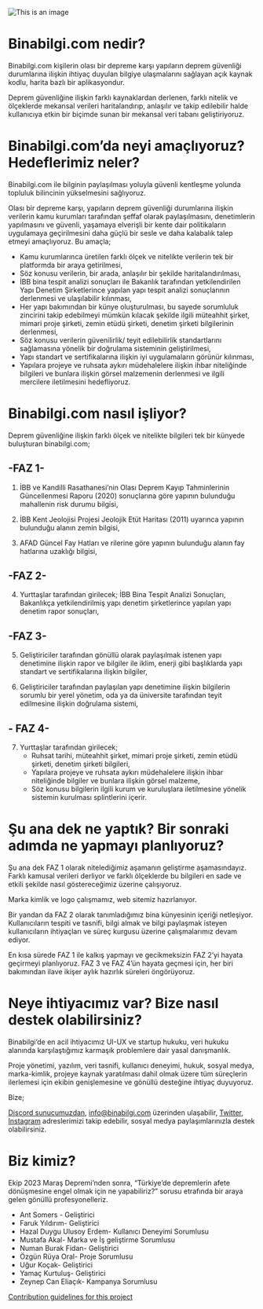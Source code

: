 
![This is an image](https://cdn.discordapp.com/attachments/731164914751635510/1085165480412729424/Ekran_Resmi_2023-03-14_14.39.56.png)
# **Binabilgi.com nedir?**

Binabilgi.com kişilerin olası bir depreme karşı yapıların deprem güvenliği durumlarına ilişkin ihtiyaç duyulan bilgiye ulaşmalarını sağlayan açık kaynak kodlu, harita bazlı bir aplikasyondur.  

Deprem güvenliğine ilişkin farklı kaynaklardan derlenen, farklı nitelik ve ölçeklerde mekansal verileri haritalandırıp, anlaşılır ve takip edilebilir halde kullanıcıya etkin bir biçimde sunan bir mekansal veri tabanı geliştiriyoruz. 


# **Binabilgi.com’da neyi amaçlıyoruz? Hedeflerimiz neler?**

Binabilgi.com ile bilginin paylaşılması yoluyla güvenli kentleşme yolunda topluluk bilincinin yükselmesini sağlıyoruz. 

Olası bir depreme karşı, yapıların deprem güvenliği durumlarına ilişkin verilerin kamu kurumları tarafından şeffaf olarak paylaşılmasını, denetimlerin yapılmasını ve güvenli, yaşamaya elverişli bir kente dair politikaların uygulamaya geçirilmesini daha güçlü bir sesle ve daha kalabalık talep etmeyi amaçlıyoruz. Bu amaçla; 

* Kamu kurumlarınca üretilen farklı ölçek ve nitelikte verilerin tek bir platformda bir araya getirilmesi, 
* Söz konusu verilerin, bir arada, anlaşılır bir şekilde haritalandırılması, 
* İBB bina tespit analizi sonuçları ile Bakanlık tarafından yetkilendirilen Yapı Denetim Şirketlerince yapılan yapı tespit analizi sonuçlarının derlenmesi ve ulaşılabilir kılınması,
* Her yapı bakımından bir künye oluşturulması, bu sayede sorumluluk zincirini takip edebilmeyi mümkün kılacak şekilde ilgili müteahhit şirket, mimari proje şirketi, zemin etüdü şirketi, denetim şirketi bilgilerinin derlenmesi,
* Söz konusu verilerin güvenilirlik/ teyit edilebilirlik standartlarını sağlamasına yönelik bir doğrulama sisteminin geliştirilmesi, 
* Yapı standart ve sertifikalarına ilişkin iyi uygulamaların görünür kılınması,
* Yapılara projeye ve ruhsata aykırı müdehalelere ilişkin ihbar niteliğinde bilgileri ve bunlara ilişkin görsel malzemenin derlenmesi ve ilgili mercilere iletilmesini hedefliyoruz.

# **Binabilgi.com nasıl işliyor?**

Deprem güvenliğine ilişkin farklı ölçek ve nitelikte bilgileri tek bir künyede buluşturan binabilgi.com;

## **-FAZ 1-**

  1) İBB ve Kandilli Rasathanesi’nin Olası Deprem Kayıp Tahminlerinin Güncellenmesi Raporu (2020) sonuçlarına göre yapının bulunduğu mahallenin risk durumu bilgisi, 

  2) İBB Kent Jeolojisi Projesi  Jeolojik Etüt Haritası (2011) uyarınca yapının bulunduğu alanın zemin bilgisi,

  3)  AFAD Güncel Fay Hatları ve rilerine göre yapının bulunduğu alanın fay hatlarına uzaklığı bilgisi, 

## **-FAZ 2-** 

  4) Yurttaşlar tarafından girilecek;
İBB Bina Tespit Analizi Sonuçları,
Bakanlıkça yetkilendirilmiş yapı denetim şirketlerince yapılan yapı denetim rapor sonuçları,

## **-FAZ 3-**

  5) Geliştiriciler tarafından gönüllü olarak paylaşılmak istenen yapı denetimine ilişkin rapor ve bilgiler ile iklim, enerji gibi başlıklarda yapı standart ve sertifikalarına  ilişkin bilgiler,


  6) Geliştiriciler tarafından paylaşılan yapı denetimine ilişkin bilgilerin sorumlu bir yerel yönetim, oda ya da üniversite tarafından teyit edilmesine ilişkin doğrulama sistemi,  


## **- FAZ 4-**

  7) Yurttaşlar tarafından girilecek;
      - Ruhsat tarihi, müteahhit şirket, mimari proje şirketi, zemin etüdü şirketi, denetim şirketi bilgileri, 
      - Yapılara projeye ve ruhsata aykırı müdehalelere ilişkin ihbar niteliğinde bilgiler ve bunlara ilişkin görsel malzeme,
      - Söz konusu bilgilerin ilgili kurum ve kuruluşlara iletilmesine yönelik sistemin kurulması splintlerini içerir. 
     

# **Şu ana dek ne yaptık? Bir sonraki adımda ne yapmayı planlıyoruz?**


Şu ana dek FAZ 1 olarak nitelediğimiz aşamanın geliştirme aşamasındayız. Farklı kamusal verileri derliyor ve farklı ölçeklerde bu bilgileri en sade ve etkili şekilde nasıl göstereceğimiz üzerine çalışıyoruz. 

Marka kimlik ve logo çalışmamız, web sitemiz hazırlanıyor. 

Bir yandan da FAZ 2 olarak tanımladığımız bina künyesinin içeriği netleşiyor. Kullanıcıların tespiti ve tasnifi, bilgi almak ve bilgi paylaşmak isteyen kullanıcıların ihtiyaçları ve süreç kurgusu üzerine çalışmalarımız devam ediyor. 

En kısa sürede FAZ 1 ile kalkış yapmayı ve gecikmeksizin FAZ 2’yi hayata geçirmeyi planlıyoruz.  FAZ 3 ve FAZ 4’ün hayata geçmesi için, her biri bakımından ilave ikişer aylık hazırlık süreleri öngörüyoruz. 


# **Neye ihtiyacımız var? Bize nasıl destek olabilirsiniz?** 


Binabilgi’de en acil ihtiyacımız UI-UX ve startup hukuku, veri hukuku alanında karşılaştığımız karmaşık problemlere dair yasal danışmanlık. 

Proje yönetimi, yazılım, veri tasnifi, kullanıcı deneyimi, hukuk, sosyal medya, marka-kimlik, projeye kaynak yaratılması dahil olmak üzere tüm süreçlerin ilerlemesi için ekibin genişlemesine ve gönüllü desteğine ihtiyaç duyuyoruz. 


Bize;


[Discord sunucumuzdan](https://discord.gg/4vyvkrVdms), 
info@binabilgi.com üzerinden ulaşabilir, 
[Twitter](https://twitter.com/binabilgi), [Instagram](https://www.instagram.com/binabilgi/) adreslerimizi takip edebilir, sosyal medya paylaşımlarınızla destek olabilirsiniz.  

# **Biz kimiz?** 

Ekip 2023 Maraş Depremi’nden sonra, “Türkiye’de depremlerin afete dönüşmesine engel olmak için ne yapabiliriz?” sorusu etrafında bir araya gelen gönüllü profesyonelleriz.
- Ant Somers - Geliştirici 
- Faruk Yıldırım- Geliştirici
- Hazal Duygu Ulusoy Erdem- Kullanıcı Deneyimi Sorumlusu
- Mustafa Akal- Marka ve İş geliştirme Sorumlusu 
- Numan Burak Fidan- Geliştirici
- Özgün Rüya Oral- Proje Sorumlusu 
- Uğur Koçak- Geliştirici
- Yamaç Kurtuluş- Geliştirici
- Zeynep Can Eliaçık- Kampanya Sorumlusu 

[Contribution guidelines for this project](binabilgi/CONTRIBUTING.md)










